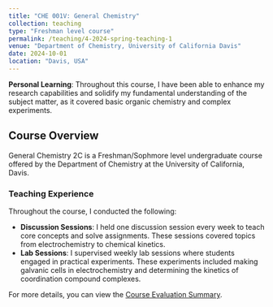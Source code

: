 ```yaml
---
title: "CHE 001V: General Chemistry"
collection: teaching
type: "Freshman level course"
permalink: /teaching/4-2024-spring-teaching-1
venue: "Department of Chemistry, University of California Davis"
date: 2024-10-01
location: "Davis, USA"
---
```


**Personal Learning**: Throughout this course, I have been able to enhance my research capabilities and solidify my fundamental understanding of the subject matter, as it covered basic organic chemistry and complex experiments. 

## Course Overview

General Chemistry 2C is a Freshman/Sophmore level undergraduate course offered by the Department of Chemistry at the University of California, Davis.

### Teaching Experience

Throughout the course, I conducted the following:

- **Discussion Sessions**: I held one discussion session every week to teach core concepts and solve assignments. These sessions covered topics from electrochemistry to chemical kinetics.
- **Lab Sessions**: I supervised weekly lab sessions where students engaged in practical experiments. These experiments included making galvanic cells in electrochemistry and determining the kinetics of coordination compound complexes.

For more details, you can view the [Course Evaluation Summary](/files/che001v_fall_2024.pdf).

